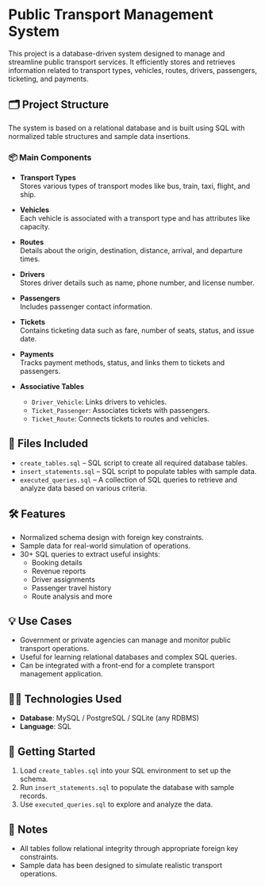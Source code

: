 # Public Transport Management System

This project is a database-driven system designed to manage and streamline public transport services. It efficiently stores and retrieves information related to transport types, vehicles, routes, drivers, passengers, ticketing, and payments.

## 🗂️ Project Structure

The system is based on a relational database and is built using SQL with normalized table structures and sample data insertions.

### 📦 Main Components

- **Transport Types**  
  Stores various types of transport modes like bus, train, taxi, flight, and ship.

- **Vehicles**  
  Each vehicle is associated with a transport type and has attributes like capacity.

- **Routes**  
  Details about the origin, destination, distance, arrival, and departure times.

- **Drivers**  
  Stores driver details such as name, phone number, and license number.

- **Passengers**  
  Includes passenger contact information.

- **Tickets**  
  Contains ticketing data such as fare, number of seats, status, and issue date.

- **Payments**  
  Tracks payment methods, status, and links them to tickets and passengers.

- **Associative Tables**  
  - `Driver_Vehicle`: Links drivers to vehicles.  
  - `Ticket_Passenger`: Associates tickets with passengers.  
  - `Ticket_Route`: Connects tickets to routes and vehicles.

## 📄 Files Included

- `create_tables.sql` – SQL script to create all required database tables.
- `insert_statements.sql` – SQL script to populate tables with sample data.
- `executed_queries.sql` – A collection of SQL queries to retrieve and analyze data based on various criteria.

## 🛠️ Features

- Normalized schema design with foreign key constraints.
- Sample data for real-world simulation of operations.
- 30+ SQL queries to extract useful insights:
  - Booking details
  - Revenue reports
  - Driver assignments
  - Passenger travel history
  - Route analysis and more

## 💡 Use Cases

- Government or private agencies can manage and monitor public transport operations.
- Useful for learning relational databases and complex SQL queries.
- Can be integrated with a front-end for a complete transport management application.

## 🧑‍💻 Technologies Used

- **Database**: MySQL / PostgreSQL / SQLite (any RDBMS)
- **Language**: SQL

## 🚀 Getting Started

1. Load `create_tables.sql` into your SQL environment to set up the schema.
2. Run `insert_statements.sql` to populate the database with sample records.
3. Use `executed_queries.sql` to explore and analyze the data.

## 📌 Notes

- All tables follow relational integrity through appropriate foreign key constraints.
- Sample data has been designed to simulate realistic transport operations.
